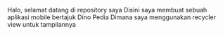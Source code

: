 Halo, selamat datang di repository saya
Disini saya membuat sebuah aplikasi mobile bertajuk Dino Pedia
Dimana saya menggunakan recycler view untuk tampilannya
